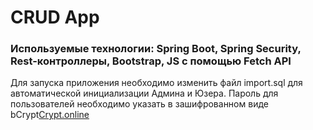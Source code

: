 <h1 align="left">CRUD App</h1> 
<h3 align="left">Используемые технологии: Spring Boot, Spring Security, Rest-контроллеры, Bootstrap, JS c помощью Fetch API</h3>
<p align="left">Для запуска приложения необходимо изменить файл import.sql для автоматической инициализации Админа и Юзера. Пароль для пользователей необходимо указать в зашифрованном виде bCrypt<a href="https://bcrypt.online")>Crypt.online<a/></p>
